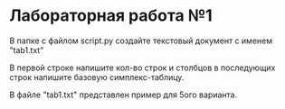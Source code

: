 # Лабораторная работа №1

В папке с файлом script.py создайте текстовый документ с именем "tab1.txt"

В первой строке напишите кол-во строк и столбцов
в последующих строк напишите базовую симплекс-таблицу.

В файле "tab1.txt" представлен пример для 5ого варианта.
